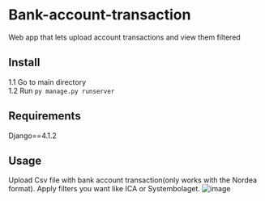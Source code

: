 # Bank-account-transaction
Web app that lets upload account transactions and view them filtered

## Install
1.1 Go to main directory <br> 
1.2 Run ```py manage.py runserver```

## Requirements
Django==4.1.2

## Usage
Upload Csv file with bank account transaction(only works with the Nordea format). Apply filters you want like ICA or Systembolaget.
![image](https://user-images.githubusercontent.com/38591793/236624819-65072e87-8de0-4d12-8706-91b03a001385.png)


